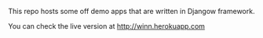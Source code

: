 This repo hosts some off demo apps that are written in Djangow framework.

You can check the live version at http://winn.herokuapp.com
